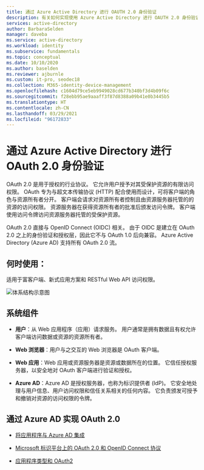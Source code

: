 ```yaml
---
title: 通过 Azure Active Directory 进行 OAUTH 2.0 身份验证
description: 有关如何实现使用 Azure Active Directory 进行 OAUTH 2.0 身份验证的体系结构指南。
services: active-directory
author: BarbaraSelden
manager: daveba
ms.service: active-directory
ms.workload: identity
ms.subservice: fundamentals
ms.topic: conceptual
ms.date: 10/10/2020
ms.author: baselden
ms.reviewer: ajburnle
ms.custom: it-pro, seodec18
ms.collection: M365-identity-device-management
ms.openlocfilehash: c1604d79ce5eb9949028cd677b340bf3d4b09f6c
ms.sourcegitcommit: f28ebb95ae9aaaff3f87d8388a09b41e0b3445b5
ms.translationtype: HT
ms.contentlocale: zh-CN
ms.lasthandoff: 03/29/2021
ms.locfileid: "96172833"
---
```

# <a name="oauth-20-authentication-with-azure-active-directory"></a>通过 Azure Active Directory 进行 OAuth 2.0 身份验证

OAuth 2.0 是用于授权的行业协议。 它允许用户授予对其受保护资源的有限访问权限。 OAuth 专为与超文本传输协议 (HTTP) 配合使用而设计，可将客户端的角色与资源所有者分开。 客户端会请求对资源所有者控制且由资源服务器托管的的资源的访问权限。 资源服务器在获得资源所有者的批准后颁发访问令牌。 客户端使用访问令牌访问资源服务器托管的受保护资源。 

OAuth 2.0 直接与 OpenID Connect (OIDC) 相关。 由于 OIDC 是建立在 OAuth 2.0 之上的身份验证和授权层，因此它不与 OAuth 1.0 后向兼容。 Azure Active Directory (Azure AD) 支持所有 OAuth 2.0 流。 

## <a name="use-when"></a>何时使用：

适用于富客户端、新式应用方案和 RESTful Web API 访问权限。

![体系结构示意图](./media/authentication-patterns/oauth.png)

## <a name="components-of-system"></a>系统组件

* **用户**：从 Web 应用程序（应用）请求服务。 用户通常是拥有数据且有权允许客户端访问数据或资源的资源所有者。 

* **Web 浏览器**：用户与之交互的 Web 浏览器是 OAuth 客户端。 

* **Web 应用**：Web 应用或资源服务器是资源或数据所在的位置。 它信任授权服务器，以安全地对 OAuth 客户端进行验证和授权。 

* **Azure AD**：Azure AD 是授权服务器，也称为标识提供者 (IdP)。 它安全地处理与用户信息、用户访问权限和信任关系相关的任何内容。 它负责颁发可授予和撤销对资源的访问权限的令牌。

## <a name="implement-oauth-20-with-azure-ad"></a>通过 Azure AD 实现 OAuth 2.0

* [将应用程序与 Azure AD 集成](../saas-apps/tutorial-list.md) 

* [Microsoft 标识平台上的 OAuth 2.0 和 OpenID Connect 协议](../develop/active-directory-v2-protocols.md) 

* [应用程序类型和 OAuth2](../develop/v2-app-types.md) 

